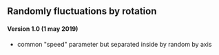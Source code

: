 ## Randomly fluctuations by rotation

#### Version 1.0 (1 may 2019)
* common "speed" parameter but separated inside by random by axis